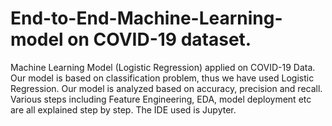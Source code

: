 # End-to-End-Machine-Learning-model on COVID-19 dataset.
Machine Learning Model (Logistic Regression) applied on COVID-19 Data.
Our model is based on classification problem, thus we have used Logistic Regression.
Our model is analyzed based on accuracy, precision and recall.
Various steps including Feature Engineering, EDA, model deployment etc are all explained step by step.
The IDE used is Jupyter.
